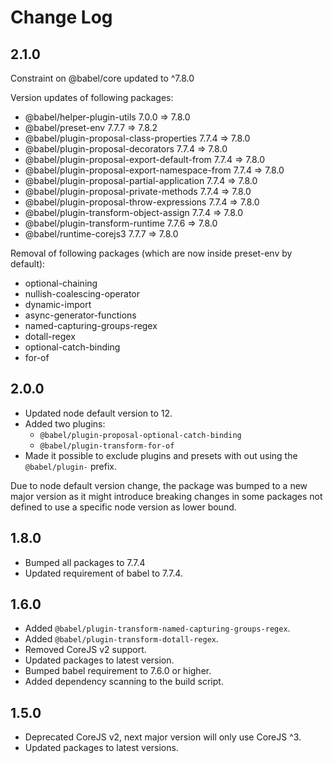 # Change Log

## 2.1.0

Constraint on @babel/core updated to ^7.8.0

Version updates of following packages:

* @babel/helper-plugin-utils 7.0.0 => 7.8.0
* @babel/preset-env 7.7.7 => 7.8.2
* @babel/plugin-proposal-class-properties 7.7.4 => 7.8.0
* @babel/plugin-proposal-decorators 7.7.4 => 7.8.0
* @babel/plugin-proposal-export-default-from 7.7.4 => 7.8.0
* @babel/plugin-proposal-export-namespace-from 7.7.4 => 7.8.0
* @babel/plugin-proposal-partial-application 7.7.4 => 7.8.0
* @babel/plugin-proposal-private-methods 7.7.4 => 7.8.0
* @babel/plugin-proposal-throw-expressions 7.7.4 => 7.8.0
* @babel/plugin-transform-object-assign 7.7.4 => 7.8.0
* @babel/plugin-transform-runtime 7.7.6 => 7.8.0
* @babel/runtime-corejs3 7.7.7 => 7.8.0

Removal of following packages (which are now inside preset-env by default):

* optional-chaining
* nullish-coalescing-operator
* dynamic-import
* async-generator-functions
* named-capturing-groups-regex
* dotall-regex
* optional-catch-binding
* for-of

## 2.0.0

* Updated node default version to 12.
* Added two plugins: 
    * `@babel/plugin-proposal-optional-catch-binding`
    * `@babel/plugin-transform-for-of`
* Made it possible to exclude plugins and presets with out using the `@babel/plugin-` prefix.

Due to node default version change, the package was bumped to a new major version as it might introduce breaking changes in some packages not defined to use a specific node version as lower bound.

## 1.8.0

* Bumped all packages to 7.7.4
* Updated requirement of babel to 7.7.4.

## 1.6.0

* Added `@babel/plugin-transform-named-capturing-groups-regex`.
* Added `@babel/plugin-transform-dotall-regex`.
* Removed CoreJS v2 support.
* Updated packages to latest version.
* Bumped babel requirement to 7.6.0 or higher.
* Added dependency scanning to the build script.

## 1.5.0

* Deprecated CoreJS v2, next major version will only use CoreJS ^3.
* Updated packages to latest versions.
